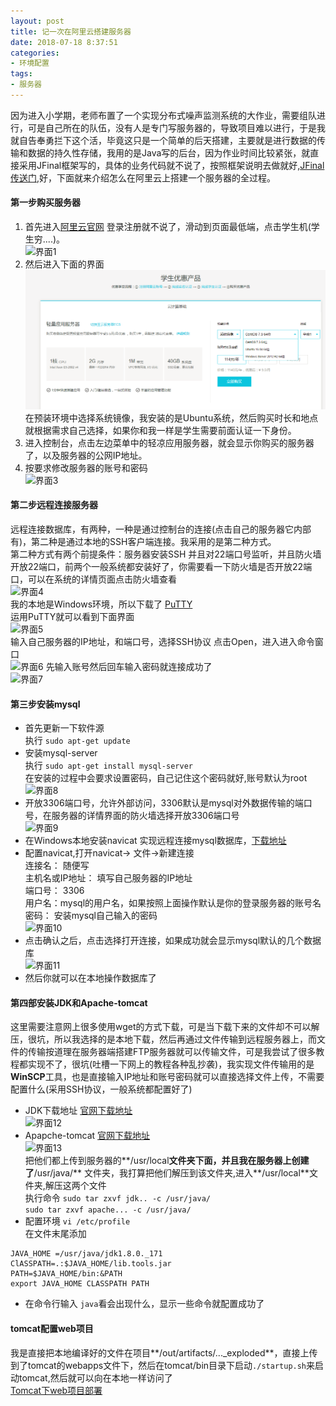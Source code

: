 ```yaml
---
layout: post
title: 记一次在阿里云搭建服务器
date: 2018-07-18 8:37:51
categories: 
- 环境配置
tags:
- 服务器
---   
```



因为进入小学期，老师布置了一个实现分布式噪声监测系统的大作业，需要组队进行，可是自己所在的队伍，没有人是专门写服务器的，导致项目难以进行，于是我就自告奉勇拦下这个活，毕竟这只是一个简单的后天搭建，主要就是进行数据的传输和数据的持久性存储，我用的是Java写的后台，因为作业时间比较紧张，就直接采用JFinal框架写的，具体的业务代码就不说了，按照框架说明去做就好,[JFinal传送门](http://www.jfinal.com/),好，下面就来介绍怎么在阿里云上搭建一个服务器的全过程。  

<!-- more -->  


#### 第一步购买服务器  
1. 首先进入[阿里云官网](https://www.aliyun.com/?spm=5176.8112568.388261.1.2af19ed5mNbyFP) 登录注册就不说了，滑动到页面最低端，点击学生机(学生穷....)。  
![界面1](/img/in_post/serverTobuild/1.png)  
2. 然后进入下面的界面  
![界面2](https://github.com/chejdj/chejdj.github.io/raw/master/assets/blog_image/serverTobuild/2.png)  
在预装环境中选择系统镜像，我安装的是Ubuntu系统，然后购买时长和地点就根据需求自己选择，如果你和我一样是学生需要前面认证一下身份。    
3. 进入控制台，点击左边菜单中的轻凉应用服务器，就会显示你购买的服务器了，以及服务器的公网IP地址。
4. 按要求修改服务器的账号和密码  
![界面3](/img/in_post/serverTobuild/3.png)  

#### 第二步远程连接服务器  
远程连接数据库，有两种，一种是通过控制台的连接(点击自己的服务器它内部有)，第二种是通过本地的SSH客户端连接。我采用的是第二种方式。  
第二种方式有两个前提条件：服务器安装SSH 并且对22端口号监听，并且防火墙开放22端口，前两个一般系统都安装好了，你需要看一下防火墙是否开放22端口，可以在系统的详情页面点击防火墙查看  
![界面4](/img/in_post/serverTobuild/4.png)  
我的本地是Windows环境，所以下载了 [PuTTY](https://the.earth.li/~sgtatham/putty/latest/w64/putty.exe?spm=a2c4g.11186623.2.5.jaoaej&file=putty.exe)  
运用PuTTY就可以看到下面界面  
![界面5](/img/in_post/serverTobuild/5.png)  
输入自己服务器的IP地址，和端口号，选择SSH协议 点击Open，进入进入命令窗口  
![界面6](/img/in_post/serverTobuild/6.png)
先输入账号然后回车输入密码就连接成功了  
![界面7](/img/in_post/serverTobuild/7.png)  

#### 第三步安装mysql  
- 首先更新一下软件源  
执行 `sudo apt-get update`  
- 安装mysql-server  
执行 `sudo apt-get install mysql-server`  
在安装的过程中会要求设置密码，自己记住这个密码就好,账号默认为root  
![界面8](/img/in_post/serverTobuild/8.png)  
- 开放3306端口号，允许外部访问，3306默认是mysql对外数据传输的端口号，在服务器的详情界面的防火墙选择开放3306端口号  
![界面9](/img/in_post/serverTobuild/9.png)  
- 在Windows本地安装navicat 实现远程连接mysql数据库，[下载地址](http://www.navicat.com.cn/)  
- 配置navicat,打开navicat-> 文件->新建连接  
连接名： 随便写  
主机名或IP地址： 填写自己服务器的IP地址  
端口号： 3306  
用户名：mysql的用户名，如果按照上面操作默认是你的登录服务器的账号名  
密码： 安装mysql自己输入的密码  
![界面10](/img/in_post/serverTobuild/10.png)   
- 点击确认之后，点击选择打开连接，如果成功就会显示mysql默认的几个数据库  
![界面11](/img/in_post/serverTobuild/11.png)
- 然后你就可以在本地操作数据库了  

#### 第四部安装JDK和Apache-tomcat  
这里需要注意网上很多使用wget的方式下载，可是当下载下来的文件却不可以解压，很坑，所以我选择的是本地下载，然后再通过文件传输到远程服务器上，而文件的传输按道理在服务器端搭建FTP服务器就可以传输文件，可是我尝试了很多教程都实现不了，很坑(吐槽一下网上的教程各种乱抄袭)，我实现文件传输用的是 **WinSCP**工具，也是直接输入IP地址和账号密码就可以直接选择文件上传，不需要配置什么(采用SSH协议，一般系统都配置好了)  
- JDK下载地址 [官网下载地址](http://www.oracle.com/technetwork/cn/java/javase/downloads/jdk8-downloads-2133151-zhs.html)  
![界面12](/img/in_post/serverTobuild/12.png)  
- Apapche-tomcat [官网下载地址](https://tomcat.apache.org/download-90.cgi)   
![界面13](/img/in_post/serverTobuild/13.png)  
把他们都上传到服务器的**/usr/local**文件夹下面，并且我在服务器上创建了**/usr/java/** 文件夹，我打算把他们解压到该文件夹,进入**/usr/local**文件夹,解压这两个文件  
执行命令 `sudo tar zxvf jdk.. -c /usr/java/`  
`sudo tar zxvf apache... -c /usr/java/`  
- 配置环境 `vi /etc/profile`  
在文件末尾添加  
```
JAVA_HOME =/usr/java/jdk1.8.0._171
ClASSPATH=.:$JAVA_HOME/lib.tools.jar
PATH=$JAVA_HOME/bin:&PATH
export JAVA_HOME CLASSPATH PATH
```  
- 在命令行输入 ```java```看会出现什么，显示一些命令就配置成功了  

#### tomcat配置web项目  
我是直接把本地编译好的文件在项目**/out/artifacts/..._exploded**，直接上传到了tomcat的webapps文件下，然后在tomcat/bin目录下启动`./startup.sh`来启动tomcat,然后就可以向在本地一样访问了  
[Tomcat下web项目部署](https://blog.csdn.net/jq_ak47/article/details/70667608)




